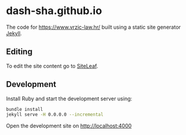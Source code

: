 # dash-sha.github.io

The code for <https://www.vrzic-law.hr/> built using a static site generator
[Jekyll](https://jekyllrb.com/).

## Editing

To edit the site content go to [SiteLeaf](https://manage.siteleaf.com/).

## Development

Install Ruby and start the development server using:

```bash
bundle install
jekyll serve -H 0.0.0.0 --incremental
```

Open the development site on <http://localhost:4000>